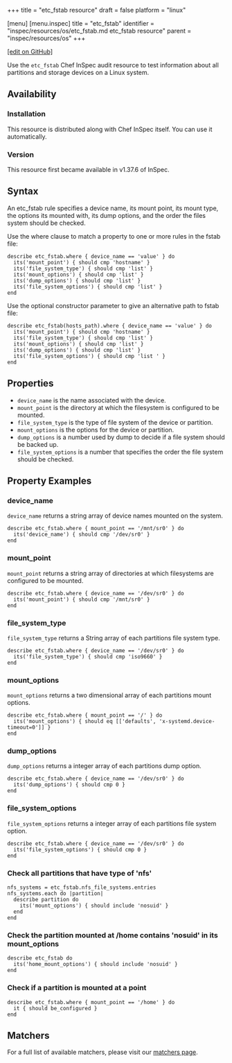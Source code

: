 +++
title = "etc_fstab resource"
draft = false
platform = "linux"

[menu]
  [menu.inspec]
    title = "etc_fstab"
    identifier = "inspec/resources/os/etc_fstab.md etc_fstab resource"
    parent = "inspec/resources/os"
+++

[\[edit on GitHub\]](https://github.com/inspec/inspec/blob/master/docs-chef-io/content/inspec/resources/etc_fstab.md)

Use the `etc_fstab` Chef InSpec audit resource to test information about all partitions and storage devices on a Linux system.

## Availability

### Installation

This resource is distributed along with Chef InSpec itself. You can use it automatically.

### Version

This resource first became available in v1.37.6 of InSpec.

## Syntax

An etc_fstab rule specifies a device name, its mount point, its mount type, the options its mounted with,
its dump options, and the order the files system should be checked.

Use the where clause to match a property to one or more rules in the fstab file:

    describe etc_fstab.where { device_name == 'value' } do
      its('mount_point') { should cmp 'hostname' }
      its('file_system_type') { should cmp 'list' }
      its('mount_options') { should cmp 'list' }
      its('dump_options') { should cmp 'list' }
      its('file_system_options') { should cmp 'list' }
    end

Use the optional constructor parameter to give an alternative path to fstab file:

    describe etc_fstab(hosts_path).where { device_name == 'value' } do
      its('mount_point') { should cmp 'hostname' }
      its('file_system_type') { should cmp 'list' }
      its('mount_options') { should cmp 'list' }
      its('dump_options') { should cmp 'list' }
      its('file_system_options') { should cmp 'list ' }
    end

## Properties

- `device_name` is the name associated with the device.
- `mount_point` is the directory at which the filesystem is configured to be mounted.
- `file_system_type` is the type of file system of the device or partition.
- `mount_options` is the options for the device or partition.
- `dump_options` is a number used by dump to decide if a file system should be backed up.
- `file_system_options` is a number that specifies the order the file system should be checked.

## Property Examples

### device_name

`device_name` returns a string array of device names mounted on the system.

    describe etc_fstab.where { mount_point == '/mnt/sr0' } do
      its('device_name') { should cmp '/dev/sr0' }
    end

### mount_point

`mount_point` returns a string array of directories at which filesystems are configured to be mounted.

    describe etc_fstab.where { device_name == '/dev/sr0' } do
      its('mount_point') { should cmp '/mnt/sr0' }
    end

### file_system_type

`file_system_type` returns a String array of each partitions file system type.

    describe etc_fstab.where { device_name == '/dev/sr0' } do
      its('file_system_type') { should cmp 'iso9660' }
    end

### mount_options

`mount_options` returns a two dimensional array of each partitions mount options.

    describe etc_fstab.where { mount_point == '/' } do
      its('mount_options') { should eq [['defaults', 'x-systemd.device-timeout=0']] }
    end

### dump_options

`dump_options` returns a integer array of each partitions dump option.

    describe etc_fstab.where { device_name == '/dev/sr0' } do
      its('dump_options') { should cmp 0 }
    end

### file_system_options

`file_system_options` returns a integer array of each partitions file system option.

    describe etc_fstab.where { device_name == '/dev/sr0' } do
      its('file_system_options') { should cmp 0 }
    end

### Check all partitions that have type of 'nfs'

    nfs_systems = etc_fstab.nfs_file_systems.entries
    nfs_systems.each do |partition|
      describe partition do
        its('mount_options') { should include 'nosuid' }
      end
    end

### Check the partition mounted at /home contains 'nosuid' in its mount_options

    describe etc_fstab do
      its('home_mount_options') { should include 'nosuid' }
    end

### Check if a partition is mounted at a point

    describe etc_fstab.where { mount_point == '/home' } do
      it { should be_configured }
    end

## Matchers

For a full list of available matchers, please visit our [matchers page](/inspec/matchers/).
